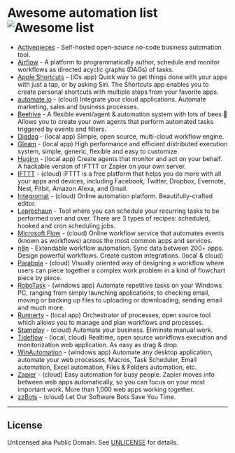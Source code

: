 
# Awesome automation list ![Awesome list](https://badgen.net/badge/icon/awesome?icon=awesome&color=purple&label)


* [Activepieces](https://www.activepieces.com/) - Self-hosted open-source no-code business automation tool.
* [Airflow](https://airflow.apache.org) - A platform to programmatically author, schedule and monitor workflows as directed acyclic graphs (DAGs) of tasks.
* [Apple Shortcuts](https://itunes.apple.com/us/app/shortcuts/id915249334) - (iOs app) Quick way to get things done with your apps with just a tap, or by asking Siri. The Shortcuts app enables you to create personal shortcuts with multiple steps from your favorite apps.
* [automate.io](https://automate.io) - (cloud) Integrate your cloud applications. Automate marketing, sales and business processes.
* [Beehive](https://github.com/muesli/beehive) - A flexible event/agent & automation system with lots of bees 🐝 Allows you to create your own agents that perform automated tasks triggered by events and filters.
* [Digdag](https://github.com/treasure-data/digdag) - (local app) Simple, open source, multi-cloud workflow engine.
* [Gleam](https://github.com/chrislusf/gleam) - (local app) High performance and efficient distributed execution system, simple, generic, flexible and easy to customize.
* [Huginn](https://github.com/huginn/huginn) - (local app) Create agents that monitor and act on your behalf. A hackable version of IFTTT or Zapier on your own server.
* [IFTTT](https://ifttt.com) - (cloud) IFTTT is a free platform that helps you do more with all your apps and devices, including Facebook, Twitter, Dropbox, Evernote, Nest, Fitbit, Amazon Alexa, and Gmail.
* [Integromat](https://integromat.com) - (cloud) Online automation platform. Beautifully-crafted editor.
* [Leprechaun](https://github.com/kilgaloon/leprechaun) - Tool where you can schedule your recurring tasks to be performed over and over. There are 3 types of recipes: scheduled, hooked and cron scheduling jobs.
* [Microsoft Flow](https://flow.microsoft.com) - (cloud) Online workflow service that automates events (known as workflows) across the most common apps and services.
* [n8n](https://n8n.io) - Extendable workflow automation. Sync data between 200+ apps. Design powerful workflows. Create custom integrations. (local & cloud)
* [Parabola](https://parabola.io) - (cloud) Visually oriented way of designing a workflow where users can piece together a complex work problem in a kind of flowchart piece by piece.
* [RoboTask](https://robotask.com) - (windows app) Automate repetitive tasks on your Windows PC, ranging from simply launching applications, to checking email, moving or backing up files to uploading or downloading, sending email and much more.
* [Runnerty](https://github.com/runnerty/runnerty) - (local app) Orchestrator of processes, open source tool which allows you to manage and plan workflows and processes.
* [Stamplay](https://stamplay.com) - (cloud) Automate your business. Eliminate manual work.
* [Tideflow](https://github.com/tideflow-io/tideflow) - (local, cloud) Realtime, open source workflows execution and monitorization web application. As easy as drag & drop.
* [WinAutomation](http://winautomation.com) - (windows app) Automate any desktop application, automate your web processes, Macros, Task Scheduler, Email automation, Excel automation, Files & Folders automation, etc.
* [Zapier](https://zapier.com) - (cloud) Easy automation for busy people. Zapier moves info between web apps automatically, so you can focus on your most important work. More than 1,000 web apps working together.
* [zzBots](https://www.zzbots.com) - (cloud) Let Our Software Bots Save You Time.


-----

## License

Unlicensed aka Public Domain. See [UNLICENSE](/LICENSE) for details.
